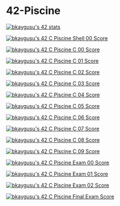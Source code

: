 # 42-Piscine

[![bkaygusu's 42 stats](https://badge42.vercel.app/api/v2/cl6nezdek00060hml21ixm9m8/stats?cursusId=9&coalitionId=246)](https://github.com/JaeSeoKim/badge42)

[![bkaygusu's 42 C Piscine Shell 00 Score](https://badge42.vercel.app/api/v2/cl6nezdek00060hml21ixm9m8/project/2672479)](https://github.com/JaeSeoKim/badge42)

[![bkaygusu's 42 C Piscine C 00 Score](https://badge42.vercel.app/api/v2/cl6nezdek00060hml21ixm9m8/project/2677233)](https://github.com/JaeSeoKim/badge42)

[![bkaygusu's 42 C Piscine C 01 Score](https://badge42.vercel.app/api/v2/cl6nezdek00060hml21ixm9m8/project/2685689)](https://github.com/JaeSeoKim/badge42)

[![bkaygusu's 42 C Piscine C 02 Score](https://badge42.vercel.app/api/v2/cl6nezdek00060hml21ixm9m8/project/2688455)](https://github.com/JaeSeoKim/badge42)

[![bkaygusu's 42 C Piscine C 03 Score](https://badge42.vercel.app/api/v2/cl6nezdek00060hml21ixm9m8/project/2695691)](https://github.com/JaeSeoKim/badge42)

[![bkaygusu's 42 C Piscine C 04 Score](https://badge42.vercel.app/api/v2/cl6nezdek00060hml21ixm9m8/project/2700615)](https://github.com/JaeSeoKim/badge42)

[![bkaygusu's 42 C Piscine C 05 Score](https://badge42.vercel.app/api/v2/cl6nezdek00060hml21ixm9m8/project/2706049)](https://github.com/JaeSeoKim/badge42)

[![bkaygusu's 42 C Piscine C 06 Score](https://badge42.vercel.app/api/v2/cl6nezdek00060hml21ixm9m8/project/2702109)](https://github.com/JaeSeoKim/badge42)

[![bkaygusu's 42 C Piscine C 07 Score](https://badge42.vercel.app/api/v2/cl6nezdek00060hml21ixm9m8/project/2709258)](https://github.com/JaeSeoKim/badge42)

[![bkaygusu's 42 C Piscine C 08 Score](https://badge42.vercel.app/api/v2/cl6nezdek00060hml21ixm9m8/project/2713572)](https://github.com/JaeSeoKim/badge42)

[![bkaygusu's 42 C Piscine C 09 Score](https://badge42.vercel.app/api/v2/cl6nezdek00060hml21ixm9m8/project/2714861)](https://github.com/JaeSeoKim/badge42)




[![bkaygusu's 42 C Piscine Exam 00 Score](https://badge42.vercel.app/api/v2/cl6nezdek00060hml21ixm9m8/project/2691613)](https://github.com/JaeSeoKim/badge42)

[![bkaygusu's 42 C Piscine Exam 01 Score](https://badge42.vercel.app/api/v2/cl6nezdek00060hml21ixm9m8/project/2695603)](https://github.com/JaeSeoKim/badge42)

[![bkaygusu's 42 C Piscine Exam 02 Score](https://badge42.vercel.app/api/v2/cl6nezdek00060hml21ixm9m8/project/2706572)](https://github.com/JaeSeoKim/badge42)

[![bkaygusu's 42 C Piscine Final Exam Score](https://badge42.vercel.app/api/v2/cl6nezdek00060hml21ixm9m8/project/2715301)](https://github.com/JaeSeoKim/badge42)
